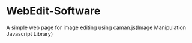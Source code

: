 # WebEdit-Software
A simple web page for image editing using caman.js(Image Manipulation Javascript Library)
